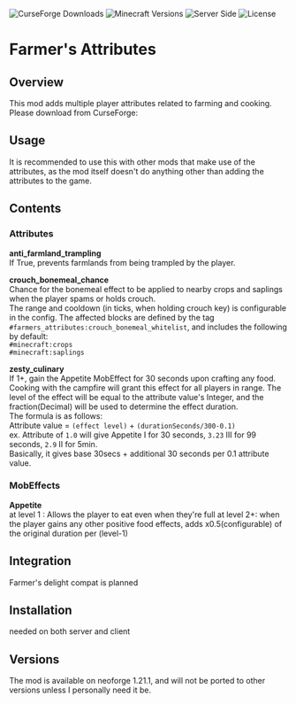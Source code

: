 <img src="https://img.shields.io/curseforge/dt/1355713?style=flat&logo=CurseForge&logoColor=%23F16436&label=CurseForge&color=%23F16436&link=https%3A%2F%2Fwww.curseforge.com%2Fminecraft%2Fmc-mods%2Ffarmers-attributes" alt="CurseForge Downloads">  <img src="https://img.shields.io/badge/MC-1.21.1-green?style=flat&logo=minecraft&logoColor=white" alt="Minecraft Versions">  <img src="https://img.shields.io/badge/Side-Server%26Client-orange?style=flat" alt="Server Side">  <img src="https://img.shields.io/github/license/medi-torimorta/farmers-attributes?style=flat&color=purple" alt="License">
# Farmer's Attributes

## Overview
This mod adds multiple player attributes related to farming and cooking.
Please download from CurseForge:  

## Usage
It is recommended to use this with other mods that make use of the attributes, as the mod itself doesn't do anything other than adding the attributes to the game.

## Contents
### Attributes

**anti_farmland_trampling**  
If True, prevents farmlands from being trampled by the player.  

**crouch_bonemeal_chance**  
Chance for the bonemeal effect to be applied to nearby crops and saplings when the player spams or holds crouch.  
The range and cooldown (in ticks, when holding crouch key) is configurable in the config.
The affected blocks are defined by the tag `#farmers_attributes:crouch_bonemeal_whitelist`, and includes the following by default:  
`#minecraft:crops`  
`#minecraft:saplings`

**zesty_culinary**  
If 1+, gain the Appetite MobEffect for 30 seconds upon crafting any food.  
Cooking with the campfire will grant this effect for all players in range.
The level of the effect will be equal to the attribute value's Integer, and the fraction(Decimal) will be used to determine the effect duration.  
The formula is as follows:  
Attribute value = `(effect level)` + `(durationSeconds/300-0.1)`  
ex. Attribute of `1.0` will give Appetite I for 30 seconds, `3.23` III for 99 seconds, `2.9` II for 5min.  
Basically, it gives base 30secs + additional 30 seconds per 0.1 attribute value. 

### MobEffects  
**Appetite**  
at level 1 : Allows the player to eat even when they're full 
at level 2+: when the player gains any other positive food effects, adds x0.5(configurable) of the original duration per (level-1)   

## Integration
Farmer's delight compat is planned

## Installation
needed on both server and client

## Versions
The mod is available on neoforge 1.21.1, and will not be ported to other versions unless I personally need it be.
